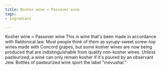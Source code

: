 ```yaml
---
title: Kosher wine = Passover wine
tags:
- ingredient

---
```

Kosher wine = Passover wine This is wine that's been made in accordance with Rabbinical law. Most people think of them as syrupy-sweet screw-top wines made with Concord grapes, but some kosher wines are now being produced that are indistinguishable from quality non-kosher wines. Unless pasteurized, a wine can only remain kosher if it's poured by an observant Jew. Bottles of pasteurized wine sport the label "mevushal."
